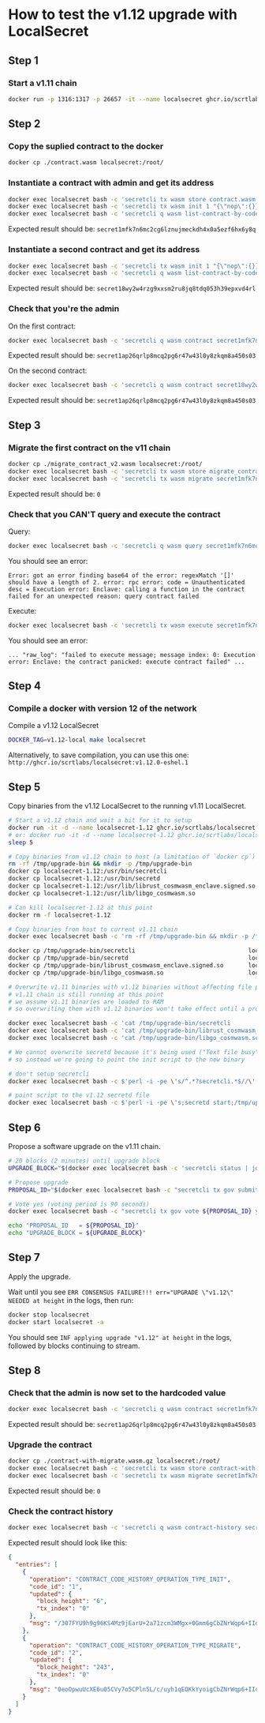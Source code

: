 # How to test the v1.12 upgrade with LocalSecret

## Step 1

### Start a v1.11 chain

```bash
docker run -p 1316:1317 -p 26657 -it --name localsecret ghcr.io/scrtlabs/localsecret:v1.11.0-beta.19
```

## Step 2

### Copy the suplied contract to the docker

```bash
docker cp ./contract.wasm localsecret:/root/
```

### Instantiate a contract with admin and get its address

```bash
docker exec localsecret bash -c 'secretcli tx wasm store contract.wasm --from a --gas 5000000 -y -b block'
docker exec localsecret bash -c 'secretcli tx wasm init 1 "{\"nop\":{}}" --from a --label "xyz" -y -b block --admin secret1ap26qrlp8mcq2pg6r47w43l0y8zkqm8a450s03'
docker exec localsecret bash -c 'secretcli q wasm list-contract-by-code 1 | jq -r ".[0].contract_address"'
```
Expected result should be: `secret1mfk7n6mc2cg6lznujmeckdh4x0a5ezf6hx6y8q`

### Instantiate a second contract and get its address

```bash
docker exec localsecret bash -c 'secretcli tx wasm init 1 "{\"nop\":{}}" --from a --label "premigrated" -y -b block --admin secret1ap26qrlp8mcq2pg6r47w43l0y8zkqm8a450s03'
docker exec localsecret bash -c 'secretcli q wasm list-contract-by-code 1 | jq -r ".[1].contract_address"'
```
Expected result should be: `secret18wy2w4rzg9xxsm2ru8jq8tdq053h39epxvd4rl`


### Check that you're the admin

On the first contract:
```bash
docker exec localsecret bash -c 'secretcli q wasm contract secret1mfk7n6mc2cg6lznujmeckdh4x0a5ezf6hx6y8q | jq -r .admin'
```
Expected result should be: `secret1ap26qrlp8mcq2pg6r47w43l0y8zkqm8a450s03`

On the second contract:
```bash
docker exec localsecret bash -c 'secretcli q wasm contract secret18wy2w4rzg9xxsm2ru8jq8tdq053h39epxvd4rl | jq -r .admin'
```
Expected result should be: `secret1ap26qrlp8mcq2pg6r47w43l0y8zkqm8a450s03`

## Step 3
### Migrate the first contract on the v11 chain
```bash
docker cp ./migrate_contract_v2.wasm localsecret:/root/
docker exec localsecret bash -c 'secretcli tx wasm store migrate_contract_v2.wasm --from a --gas 5000000 -y -b block'
docker exec localsecret bash -c 'secretcli tx wasm migrate secret1mfk7n6mc2cg6lznujmeckdh4x0a5ezf6hx6y8q 2 "{\"migrate\":{}}" --from a -y -b block' | jq -r .code
```

Expected result should be: `0`

### Check that you CAN'T query and execute the contract
Query:
```bash
docker exec localsecret bash -c 'secretcli q wasm query secret1mfk7n6mc2cg6lznujmeckdh4x0a5ezf6hx6y8q "{\"get_counter\":{}}"'
```

You should see an error:
```
Error: got an error finding base64 of the error: regexMatch '[]' should have a length of 2. error: rpc error: code = Unauthenticated desc = Execution error: Enclave: calling a function in the contract failed for an unexpected reason: query contract failed
```

Execute:
```bash
docker exec localsecret bash -c 'secretcli tx wasm execute secret1mfk7n6mc2cg6lznujmeckdh4x0a5ezf6hx6y8q {\"increment\":{}} --from a -y -b block'
```

You should see an error:
```
... "raw_log": "failed to execute message; message index: 0: Execution error: Enclave: the contract panicked: execute contract failed" ...
```

## Step 4
### Compile a docker with version 12 of the network
Compile a v1.12 LocalSecret 
```bash
DOCKER_TAG=v1.12-local make localsecret
```
Alternatively, to save compilation, you can use this one: `http://ghcr.io/scrtlabs/localsecret:v1.12.0-eshel.1`

## Step 5
Copy binaries from the v1.12 LocalSecret to the running v1.11 LocalSecret.

```bash
# Start a v1.12 chain and wait a bit for it to setup
docker run -it -d --name localsecret-1.12 ghcr.io/scrtlabs/localsecret:v1.12.0-eshel.1 
# or: docker run -it -d --name localsecret-1.12 ghcr.io/scrtlabs/localsecret:v1.12.0-eshel.1 
sleep 5

# Copy binaries from v1.12 chain to host (a limitation of `docker cp`)
rm -rf /tmp/upgrade-bin && mkdir -p /tmp/upgrade-bin
docker cp localsecret-1.12:/usr/bin/secretcli                              /tmp/upgrade-bin
docker cp localsecret-1.12:/usr/bin/secretd                                /tmp/upgrade-bin
docker cp localsecret-1.12:/usr/lib/librust_cosmwasm_enclave.signed.so     /tmp/upgrade-bin
docker cp localsecret-1.12:/usr/lib/libgo_cosmwasm.so                      /tmp/upgrade-bin

# Can kill localsecret-1.12 at this point
docker rm -f localsecret-1.12

# Copy binaries from host to current v1.11 chain
docker exec localsecret bash -c 'rm -rf /tmp/upgrade-bin && mkdir -p /tmp/upgrade-bin'

docker cp /tmp/upgrade-bin/secretcli                                localsecret:/tmp/upgrade-bin
docker cp /tmp/upgrade-bin/secretd                                  localsecret:/tmp/upgrade-bin
docker cp /tmp/upgrade-bin/librust_cosmwasm_enclave.signed.so       localsecret:/tmp/upgrade-bin
docker cp /tmp/upgrade-bin/libgo_cosmwasm.so                        localsecret:/tmp/upgrade-bin

# Overwrite v1.11 binaries with v1.12 binaries without affecting file permissions
# v1.11 chain is still running at this point
# we assume v1.11 binaries are loaded to RAM
# so overwriting them with v1.12 binaries won't take effect until a process restart

docker exec localsecret bash -c 'cat /tmp/upgrade-bin/secretcli                             > /usr/bin/secretcli'
docker exec localsecret bash -c 'cat /tmp/upgrade-bin/librust_cosmwasm_enclave.signed.so    > /usr/lib/librust_cosmwasm_enclave.signed.so'
docker exec localsecret bash -c 'cat /tmp/upgrade-bin/libgo_cosmwasm.so                     > /usr/lib/libgo_cosmwasm.so'

# We cannot overwrite secretd because it's being used ("Text file busy")
# so instead we're going to point the init script to the new binary

# don't setup secretcli
docker exec localsecret bash -c $'perl -i -pe \'s/^.*?secretcli.*$//\' bootstrap_init.sh'

# point script to the v1.12 secretd file
docker exec localsecret bash -c $'perl -i -pe \'s;secretd start;/tmp/upgrade-bin/secretd start;\' bootstrap_init.sh'
```

## Step 6

Propose a software upgrade on the v1.11 chain.

```bash
# 20 blocks (2 minutes) until upgrade block
UPGRADE_BLOCK="$(docker exec localsecret bash -c 'secretcli status | jq "(.SyncInfo.latest_block_height | tonumber) + 20"')"

# Propose upgrade
PROPOSAL_ID="$(docker exec localsecret bash -c "secretcli tx gov submit-proposal software-upgrade v1.12 --upgrade-height $UPGRADE_BLOCK --title blabla --description yolo --deposit 100000000uscrt --from a -y -b block | jq '.logs[0].events[] | select(.type == \"submit_proposal\") | .attributes[] | select(.key == \"proposal_id\") | .value | tonumber'")"

# Vote yes (voting period is 90 seconds)
docker exec localsecret bash -c "secretcli tx gov vote ${PROPOSAL_ID} yes --from a -y -b block"

echo "PROPOSAL_ID   = ${PROPOSAL_ID}"
echo "UPGRADE_BLOCK = ${UPGRADE_BLOCK}"
```

## Step 7

Apply the upgrade.

Wait until you see `ERR CONSENSUS FAILURE!!! err="UPGRADE \"v1.12\" NEEDED at height` in the logs, then run:

```bash
docker stop localsecret
docker start localsecret -a
```

You should see `INF applying upgrade "v1.12" at height` in the logs, followed by blocks continuing to stream.

## Step 8

### Check that the admin is now set to the hardcoded value

```bash
docker exec localsecret bash -c 'secretcli q wasm contract secret1mfk7n6mc2cg6lznujmeckdh4x0a5ezf6hx6y8q | jq -r .admin'
```

Expected result should be: `secret1ap26qrlp8mcq2pg6r47w43l0y8zkqm8a450s03`

### Upgrade the contract

```bash
docker cp ./contract-with-migrate.wasm.gz localsecret:/root/
docker exec localsecret bash -c 'secretcli tx wasm store contract-with-migrate.wasm.gz --from a --gas 5000000 -y -b block'
docker exec localsecret bash -c 'secretcli tx wasm migrate secret1mfk7n6mc2cg6lznujmeckdh4x0a5ezf6hx6y8q 2 "{\"migrate\":{}}" --from a -y -b block' | jq -r .code
```

Expected result should be: `0`

### Check the contract history

```bash
docker exec localsecret bash -c 'secretcli q wasm contract-history secret1mfk7n6mc2cg6lznujmeckdh4x0a5ezf6hx6y8q' | jq
```

Expected result should look like this:

```json
{
  "entries": [
    {
      "operation": "CONTRACT_CODE_HISTORY_OPERATION_TYPE_INIT",
      "code_id": "1",
      "updated": {
        "block_height": "6",
        "tx_index": "0"
      },
      "msg": "/307FYU9h9g96KS4Mz9jEarU+2a71zcm3WMgx+0Gmm6gCbZNrWqp6+IIdiaiZzzhNkC9C7jFAMewHrtCcYfCY5XlqRJku7TPYYlr5K2rHctP7QLXMk1VMeh5zXR9S2rrX5DJxIb1uTElFHhqBnfPQl004eHxmvFblWmtGJVIpoRzjqU7yokrCYEJK6d1i876QHhilFRPAIW/3A=="
    },
    {
      "operation": "CONTRACT_CODE_HISTORY_OPERATION_TYPE_MIGRATE",
      "code_id": "2",
      "updated": {
        "block_height": "243",
        "tx_index": "0"
      },
      "msg": "0eoOpwuUcXE6u05CVy7o5CPln5L/c/uyh1qEOKkYyoigCbZNrWqp6+IIdiaiZzzhNkC9C7jFAMewHrtCcYfCY+PsNVSw+7DTG9zXdU2ZINEW+EN4IjDXPqnZF5shanRnFJ6oRLt7K6Jel8nB36/fyAdkZfeQK+6PT6eOT40Gp6HRYi7jh85Yh0CJVUL2kO6fVBP1dpg6QAJAtw=="
    }
  ]
}
```
